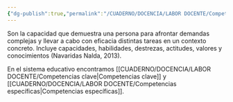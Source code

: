 ```yaml
---
{"dg-publish":true,"permalink":"/CUADERNO/DOCENCIA/LABOR DOCENTE/Competencias educativas/"}
---
```


Son la capacidad que demuestra una persona para afrontar demandas complejas y llevar a cabo con eficacia distintas tareas en un contexto concreto. Incluye capacidades, habilidades, destrezas, actitudes, valores y conocimientos (Navaridas Nalda, 2013).

En el sistema educativo encontramos [[CUADERNO/DOCENCIA/LABOR DOCENTE/Competencias clave\|Competencias clave]] y [[CUADERNO/DOCENCIA/LABOR DOCENTE/Competencias específicas\|Competencias específicas]].